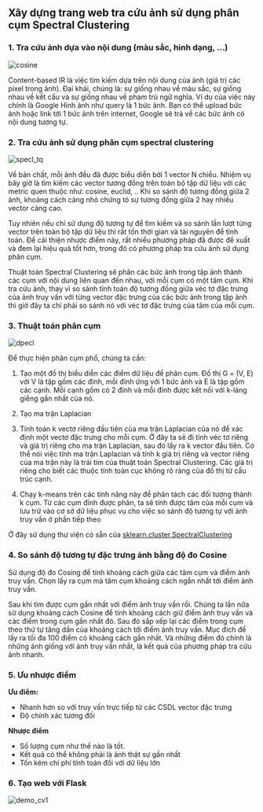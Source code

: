## Xây dựng trang web tra cứu ảnh sử dụng phân cụm Spectral Clustering
### 1. Tra cứu ảnh dựa vào nội dung (màu sắc, hình dạng, ...)
![cosine](https://user-images.githubusercontent.com/85627308/204691544-bf49c875-dcd7-40b4-bdcd-1519a1480181.png)

Content-based IR là việc tìm kiếm dựa trên nội dung của ảnh (giá trị các pixel trong ảnh). 
Đại khái, chúng là: sự giống nhau về màu sắc, sự giống nhau về kết cấu và sự giống nhau về phạm trù ngữ nghĩa.
Ví dụ của việc này chính là Google Hình ảnh như query là 1 bức ảnh. Bạn có thể upload bức ảnh hoặc link tới 1 bức ảnh trên internet, Google sẽ trả về các bức ảnh có nội dung tương tự. 


### 2. Tra cứu ảnh sử dụng phân cụm spectral clustering
![specl_tq](https://user-images.githubusercontent.com/85627308/204691602-752d253f-45fd-43d8-a33b-78ad049af8f6.png)

Về bản chất, mỗi ảnh đều đã được biểu diễn bởi 1 vector N chiều. Nhiệm vụ bây giờ là tìm kiếm các vector tương đồng trên toàn bộ tập dữ liệu với các metric quen thuộc như: cosine, euclid, ..  Khi so sánh độ tương đồng giữa 2 ảnh, khoảng cách càng nhỏ chứng tỏ sự tương đồng giữa 2 hay nhiều vector càng cao. 

Tuy nhiên nếu chỉ sử dụng độ tương tự để tìm kiếm và so sánh lần lượt từng vector trên toàn bộ tập dữ liệu thì rất tốn thời gian và tài nguyên để tính toán. Để cải thiện nhược điểm này, rất nhiều phương pháp đã được đề xuất và đem lại hiệu quả tốt hơn, trong đó có phương pháp tra cứu ảnh sử dụng phân cụm.

Thuật toán Spectral Clustering sẽ phân các bức ảnh trong tập ảnh thành các cụm với nội dung liên quan đến nhau, với mỗi cụm có một tâm cụm. Khi tra cứu ảnh, thay vì so sánh tính toán độ tương đồng giữa véc tơ đặc trưng của ảnh truy vấn với từng vector đặc trưng của các bức ảnh trong tập ảnh thì giờ đây ta chỉ phải so sánh nó với véc tơ đặc trưng của tâm của mỗi cụm.


### 3. Thuật toán phân cụm
![dpecl](https://user-images.githubusercontent.com/85627308/204686904-1b29900b-280d-4d48-8853-819da95373e6.png)

Để thực hiện phân cụm phổ, chúng ta cần:
1. Tạo một đồ thị biểu diễn các điểm dữ liệu để phân cụm. Đồ thị G = (V, E) với V là tập gồm các đỉnh, mỗi đỉnh ứng với 1 bức ảnh và E là tập gồm các cạnh. Mỗi cạnh gồm có 2 đỉnh và mỗi đỉnh được kết nối với k-láng giềng gần nhất của nó.
2. Tạo ma trận Laplacian
3. Tính toán k vectơ riêng đầu tiên của ma trận Laplacian của nó để xác định một vectơ đặc trưng cho mỗi cụm. Ở đây ta sẽ đi tính véc tơ riêng và giá trị riêng cho ma trận Laplacian, sau đó lấy ra k vector đầu tiên. Có thể nói việc tính ma trận Laplacian và tính k giá trị riêng và vector riêng của ma trận này là trái tim của thuật toán Spectral Clustering. Các giá trị riêng cho biết các thuộc tính toàn cục không rõ ràng của đồ thị từ cấu trúc cạnh.

4. Chạy k-means trên các tính năng này để phân tách các đối tượng thành k cụm. Từ các cụm đỉnh được phân, ta sẽ tính được tâm của mỗi cụm và lưu trữ vào cơ sở dữ liệu phục vụ cho việc so sánh độ tương tự với ảnh truy vấn ở phần tiếp theo

Ở đây sử dụng thư viện có sẵn của [sklearn.cluster.SpectralClustering](https://scikit-learn.org/stable/modules/generated/sklearn.cluster.SpectralClustering.html)

### 4. So sánh độ tương tự đặc trưng ảnh bằng độ đo Cosine
 Sử dụng độ đo Cosing để tính khoảng cách giữa các tâm cụm và điểm ảnh truy vấn. Chọn lấy ra cụm mà tâm cụm khoảng cách ngắn nhất tới điểm ảnh truy vấn.
 
 Sau khi tìm được cụm gần nhất với điểm ảnh truy vấn rồi. Chúng ta lần nữa sử dụng khoảng cách Cosine để tính khoảng cách giữ điểm ảnh truy vấn và các điểm trong cụm gần nhất đó. Sau đó sắp xếp lại các điểm trong cụm theo thứ tự tăng dần của khoảng cách tới điểm ảnh truy vấn. Mục đích để lấy ra tối đa 100 điểm có khoảng cách gần nhất. Và những điểm đó chính là những ảnh giống với ảnh truy vấn nhất, là kết quả của phương pháp tra cứu ảnh nhanh.
 
### 5. Ưu nhược điểm
**Ưu điểm:**
- Nhanh hơn so với truy vấn trực tiếp từ các CSDL vector đặc trưng
- Độ chính xác tương đối

**Nhược điểm**
- Số lượng cụm như thế nào là tốt.
- Kết quả có thể không phải là ảnh thật sự gần nhất 
- Tốn kém chi phí tính toán đối với dữ liệu lớn

### 6. Tạo web với Flask
![demo_cv1](https://user-images.githubusercontent.com/85627308/202763049-f8f19ab9-e036-45c1-9b61-970a9c96c7ee.png)

